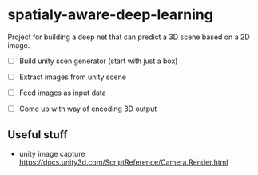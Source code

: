 # spatialy-aware-deep-learning
Project for building a deep net that can predict a 3D scene based on a 2D image.

- [ ] Build unity scen generator (start with just a box)
- [ ] Extract images from unity scene
- [ ] Feed images as input data
- [ ] Come up with way of encoding 3D output


## Useful stuff

- unity image capture https://docs.unity3d.com/ScriptReference/Camera.Render.html
